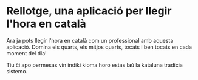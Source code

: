# Rellotge, una aplicació per llegir l'hora en català

Ara ja pots llegir l'hora en català com un professional amb aquesta aplicació. Domina els quarts, els mitjos quarts, tocats i ben tocats en cada moment del dia!

Tiu ĉi apo permesas vin indiki kioma horo estas laŭ la kataluna tradicia sistemo.
